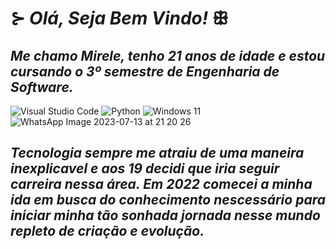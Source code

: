 # ⊱ *__Olá, Seja Bem Vindo!__* ꕥ 
## *Me chamo Mirele, tenho 21 anos de idade e estou cursando o 3º semestre de Engenharia de Software.*

![Visual Studio Code](https://img.shields.io/badge/Visual%20Studio%20Code-0078d7.svg?style=for-the-badge&logo=visual-studio-code&logoColor=white)
![Python](https://img.shields.io/badge/python-3670A0?style=for-the-badge&logo=python&logoColor=ffdd54)
![Windows 11](https://img.shields.io/badge/Windows%2011-%230079d5.svg?style=for-the-badge&logo=Windows%2011&logoColor=white)
![WhatsApp Image 2023-07-13 at 21 20 26](https://github.com/MireleSilvaSantos/MireleSilvaSantos/assets/139478389/2b0cdb27-0f69-4147-a2d9-ef3e290f35da)

## *Tecnologia sempre me atraiu de uma maneira inexplicavel e aos 19 decidi que iria seguir carreira nessa área. Em 2022 comecei a minha ida em busca do conhecimento nescessário para iniciar minha tão sonhada jornada nesse mundo repleto de criação e evolução.*
